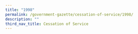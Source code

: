 ```yaml
---
title: "1998"
permalink: /government-gazette/cessation-of-service/1998/
description: ""
third_nav_title: Cessation of Service
---
```

